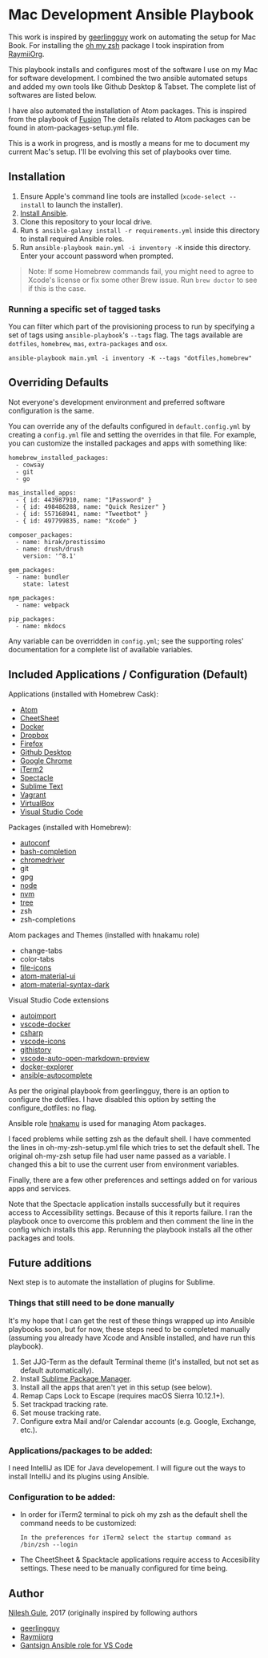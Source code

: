 # Mac Development Ansible Playbook

This work is inspired by [geerlingguy](https://github.com/geerlingguy/mac-dev-playbook) work on automating the setup for Mac Book. For installing the [oh my zsh](http://ohmyz.sh) package I took inspiration from [RaymiiOrg](https://github.com/RaymiiOrg/ansible/blob/master/oh-my-zsh/ohmyzsh.yml).

This playbook installs and configures most of the software I use on my Mac for software development. I combined the two ansible automated setups and added my own tools like Github Desktop & Tabset. The complete list of softwares are listed below.

I have also automated the installation of Atom packages. This is inspired from the playbook of [Fusion](https://gist.github.com/Fusion/c45fdd8857c84440d55f)
The details related to Atom packages can be found in atom-packages-setup.yml file.

This is a work in progress, and is mostly a means for me to document my current Mac's setup. I'll be evolving this set of playbooks over time.

## Installation

  1. Ensure Apple's command line tools are installed (`xcode-select --install` to launch the installer).
  2. [Install Ansible](http://docs.ansible.com/intro_installation.html).
  3. Clone this repository to your local drive.
  4. Run `$ ansible-galaxy install -r requirements.yml` inside this directory to install required Ansible roles.
  5. Run `ansible-playbook main.yml -i inventory -K` inside this directory. Enter your account password when prompted.

> Note: If some Homebrew commands fail, you might need to agree to Xcode's license or fix some other Brew issue. Run `brew doctor` to see if this is the case.

### Running a specific set of tagged tasks

You can filter which part of the provisioning process to run by specifying a set of tags using `ansible-playbook`'s `--tags` flag. The tags available are `dotfiles`, `homebrew`, `mas`, `extra-packages` and `osx`.

    ansible-playbook main.yml -i inventory -K --tags "dotfiles,homebrew"

## Overriding Defaults

Not everyone's development environment and preferred software configuration is the same.

You can override any of the defaults configured in `default.config.yml` by creating a `config.yml` file and setting the overrides in that file. For example, you can customize the installed packages and apps with something like:

    homebrew_installed_packages:
      - cowsay
      - git
      - go

    mas_installed_apps:
      - { id: 443987910, name: "1Password" }
      - { id: 498486288, name: "Quick Resizer" }
      - { id: 557168941, name: "Tweetbot" }
      - { id: 497799835, name: "Xcode" }

    composer_packages:
      - name: hirak/prestissimo
      - name: drush/drush
        version: '^8.1'

    gem_packages:
      - name: bundler
        state: latest

    npm_packages:
      - name: webpack

    pip_packages:
      - name: mkdocs

Any variable can be overridden in `config.yml`; see the supporting roles' documentation for a complete list of available variables.

## Included Applications / Configuration (Default)

Applications (installed with Homebrew Cask):
  - [Atom](https://atom.io)
  - [CheetSheet](https://www.mediaatelier.com/CheatSheet/)
  - [Docker](https://www.docker.com/)
  - [Dropbox](https://www.dropbox.com/)
  - [Firefox](https://www.mozilla.org/en-US/firefox/new/)
  - [Github Desktop](https://desktop.github.com)
  - [Google Chrome](https://www.google.com/chrome/)
  - [iTerm2](https://www.iterm2.com)
  - [Spectacle](https://www.spectacleapp.com)
  - [Sublime Text](https://www.sublimetext.com/)
  - [Vagrant](https://www.vagrantup.com/)
  - [VirtualBox](https://www.virtualbox.org/wiki/Downloads)
  - [Visual Studio Code](https://code.visualstudio.com)

Packages (installed with Homebrew):

  - [autoconf](http://brewformulas.org/Autoconf)
  - [bash-completion](http://brewformulas.org/BashCompletion)
  - [chromedriver](http://brewformulas.org/Chromedriver)
  - git
  - gpg
  - [node](http://brewformulas.org/Node)
  - [nvm](http://brewformulas.org/Nvm)
  - [tree](http://brewformulas.org/Tree)
  - zsh
  - zsh-completions

Atom packages and Themes (installed with hnakamu role)

  - change-tabs
  - color-tabs
  - [file-icons](https://atom.io/packages/file-icons)
  - [atom-material-ui](https://github.com/atom-material/atom-material-ui)
  - [atom-material-syntax-dark](https://github.com/atom-material/atom-material-syntax-dark)

Visual Studio Code extensions
  - [autoimport](https://marketplace.visualstudio.com/items?itemName=steoates.autoimport)
  - [vscode-docker](https://marketplace.visualstudio.com/items?itemName=PeterJausovec.vscode-docker)
  - [csharp](https://marketplace.visualstudio.com/items?itemName=ms-vscode.csharp)
  - [vscode-icons](https://marketplace.visualstudio.com/items?itemName=robertohuertasm.vscode-icons)
  - [githistory](https://marketplace.visualstudio.com/items?itemName=donjayamanne.githistory)
  - [vscode-auto-open-markdown-preview](https://marketplace.visualstudio.com/items?itemName=hnw.vscode-auto-open-markdown-preview)
  - [docker-explorer](https://marketplace.visualstudio.com/items?itemName=formulahendry.docker-explorer)
  - [ansible-autocomplete](https://marketplace.visualstudio.com/items?itemName=timonwong.ansible-autocomplete)

As per the original playbook from geerlingguy, there is an option to configure the dotfiles. I have disabled this option by setting the configure_dotfiles: no flag.

Ansible role [hnakamu](https://github.com/hnakamur/ansible-role-atom-packages) is used for managing Atom packages.


I faced problems while setting zsh as the default shell. I have commented the lines in oh-my-zsh-setup.yml file which tries to set the default shell. The original oh-my-zsh setup file had user name passed as a variable. I changed this a bit to use the current user from environment variables.

Finally, there are a few other preferences and settings added on for various apps and services.

Note that the Spectacle application installs successfully but it requires access to Accessibility settings. Because of this it reports failure. I ran the playbook once to overcome this problem and then comment the line in the config which installs this app. Rerunning the playbook installs all the other packages and tools.

## Future additions
Next step is to automate the installation of plugins for Sublime.

### Things that still need to be done manually

It's my hope that I can get the rest of these things wrapped up into Ansible playbooks soon, but for now, these steps need to be completed manually (assuming you already have Xcode and Ansible installed, and have run this playbook).

  1. Set JJG-Term as the default Terminal theme (it's installed, but not set as default automatically).
  2. Install [Sublime Package Manager](http://sublime.wbond.net/installation).
  3. Install all the apps that aren't yet in this setup (see below).
  4. Remap Caps Lock to Escape (requires macOS Sierra 10.12.1+).
  5. Set trackpad tracking rate.
  6. Set mouse tracking rate.
  7. Configure extra Mail and/or Calendar accounts (e.g. Google, Exchange, etc.).

### Applications/packages to be added:

I need IntelliJ as IDE for Java developement. I will figure out the ways to install IntelliJ and its plugins using Ansible.

### Configuration to be added:

  - In order for iTerm2 terminal to pick oh my zsh as the default shell the command needs to be customized:
    ```
    In the preferences for iTerm2 select the startup command as /bin/zsh --login
    ```

  - The CheetSheet & Spacktacle applications require access to Accesibility settings. These need to be manually configured for time being.
  
## Author

[Nilesh Gule](http://nileshgule.blogspot.com/), 2017 (originally inspired by following authors
- [geerlingguy](https://github.com/geerlingguy/mac-dev-playbook) 
- [Raymiiorg](https://github.com/RaymiiOrg/ansible/blob/master/oh-my-zsh/ohmyzsh.yml)
- [Gantsign Ansible role for VS Code](https://github.com/gantsign/ansible-role-visual-studio-code)
